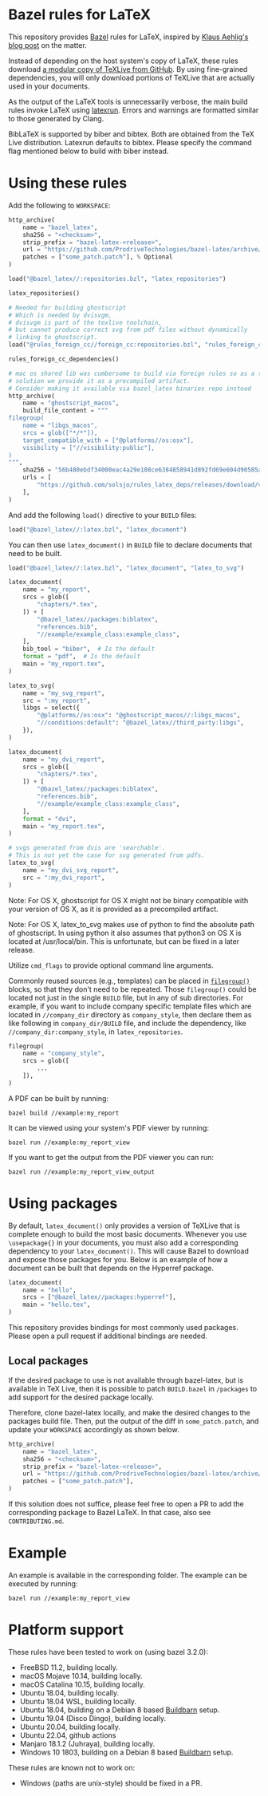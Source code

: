 # Bazel rules for LaTeX

This repository provides [Bazel](https://bazel.build/) rules for LaTeX,
inspired by [Klaus Aehlig's blog post](http://www.linta.de/~aehlig/techblog/2017-02-19.html)
on the matter.

Instead of depending on the host system's copy of LaTeX, these rules
download [a modular copy of TeXLive from GitHub](https://github.com/ProdriveTechnologies/texlive-modular).
By using fine-grained dependencies, you will only download portions of
TeXLive that are actually used in your documents.

As the output of the LaTeX tools is unnecessarily verbose, the main build
rules invoke LaTeX using [latexrun](https://github.com/aclements/latexrun).
Errors and warnings are formatted similar to those generated by Clang.

BibLaTeX is supported by biber and bibtex. Both are obtained from the
TeX Live distribution. Latexrun defaults to bibtex. Please specify the
command flag mentioned below to build with biber instead.

# Using these rules

Add the following to `WORKSPACE`:

```python
http_archive(
    name = "bazel_latex",
    sha256 = "<checksum>",
    strip_prefix = "bazel-latex-<release>",
    url = "https://github.com/ProdriveTechnologies/bazel-latex/archive/v<release>.tar.gz",
    patches = ["some_patch.patch"], % Optional
)

load("@bazel_latex//:repositories.bzl", "latex_repositories")

latex_repositories()

# Needed for building ghostscript
# Which is needed by dvisvgm,
# dvisvgm is part of the texlive toolchain,
# but cannot produce correct svg from pdf files without dynamically
# linking to ghostscript.
load("@rules_foreign_cc//foreign_cc:repositories.bzl", "rules_foreign_cc_dependencies")

rules_foreign_cc_dependencies()

# mac os shared lib was cumbersome to build via foreign rules so as a temporary
# solution we provide it as a precompiled artifact.
# Consider making it available via bazel_latex binaries repo instead
http_archive(
    name = "ghostscript_macos",
    build_file_content = """
filegroup(
    name = "libgs_macos",
    srcs = glob(["*/*"]),
    target_compatible_with = ["@platforms//os:osx"],
    visibility = ["//visibility:public"],
)
""",
    sha256 = "56b480ebdf34000eac4a29e108ce6384858941d892fd69e604d90585aaae4c94",
    urls = [
        "https://github.com/solsjo/rules_latex_deps/releases/download/v0.9.4/rules_latex_deps_macos-latest.zip",
    ],
)
```

And add the following `load()` directive to your `BUILD` files:

```python
load("@bazel_latex//:latex.bzl", "latex_document")
```

You can then use `latex_document()` in `BUILD` file to declare documents that
need to be built.

```python
load("@bazel_latex//:latex.bzl", "latex_document", "latex_to_svg")

latex_document(
    name = "my_report",
    srcs = glob([
        "chapters/*.tex",
    ]) + [
        "@bazel_latex//packages:biblatex",
        "references.bib",
        "//example/example_class:example_class",
    ],
    bib_tool = "biber",  # Is the default
    format = "pdf",  # Is the default
    main = "my_report.tex",
)

latex_to_svg(
    name = "my_svg_report",
    src = ":my_report",
    libgs = select({
        "@platforms//os:osx": "@ghostscript_macos//:libgs_macos",
        "//conditions:default": "@bazel_latex//third_party:libgs",
    }),
)

latex_document(
    name = "my_dvi_report",
    srcs = glob([
        "chapters/*.tex",
    ]) + [
        "@bazel_latex//packages:biblatex",
        "references.bib",
        "//example/example_class:example_class",
    ],
    format = "dvi",
    main = "my_report.tex",
)

# svgs generated from dvis are 'searchable'.
# This is not yet the case for svg generated from pdfs.
latex_to_svg(
    name = "my_dvi_svg_report",
    src = ":my_dvi_report",
)
```

Note: For OS X, ghostscript for OS X might not be binary compatible with your
version of OS X, as it is provided as a precompiled artifact.

Note: For OS X, latex_to_svg makes use of python to find the absolute path
of ghostscript. In using python it also assumes that python3 on OS X is located
at /usr/local/bin. This is unfortunate, but can be fixed in a later release.


Utilize `cmd_flags` to provide optional command line arguments.

Commonly reused sources (e.g., templates) can be placed in
[`filegroup()`](https://docs.bazel.build/versions/master/be/general.html#filegroup)
blocks, so that they don't need to be repeated. Those `filegroup()` could
be located not just in the single `BUILD` file, but in any of sub directories.
For example, if you want to include company specific template files which are
located in `//company_dir` directory as `company_style`, then declare them as
like following in `company_dir/BUILD` file, and include the dependency, like
`//company_dir:company_style`, in `latex_repositories`.

```python
filegroup(
    name = "company_style",
    srcs = glob([
        ...
    ]),
)
```

A PDF can be built by running:

```
bazel build //example:my_report
```

It can be viewed using your system's PDF viewer by running:

```
bazel run //example:my_report_view
```

If you want to get the output from the PDF viewer you can run:

```
bazel run //example:my_report_view_output
```

# Using packages

By default, `latex_document()` only provides a version of TeXLive that
is complete enough to build the most basic documents. Whenever you use
`\usepackage{}` in your documents, you must also add a corresponding
dependency to your `latex_document()`. This will cause Bazel to download
and expose those packages for you. Below is an example of how a document
can be built that depends on the Hyperref package.

```python
latex_document(
    name = "hello",
    srcs = ["@bazel_latex//packages:hyperref"],
    main = "hello.tex",
)
```

This repository provides bindings for most commonly used packages.
Please open a pull request if additional bindings are needed.

## Local packages
If the desired package to use is not available through bazel-latex, but is
available in TeX Live, then it is possible to patch `BUILD.bazel` in
`/packages` to add support for the desired package locally.

Therefore, clone bazel-latex locally, and make the desired changes to the
packages build file. Then, put the output of the diff in `some_patch.patch`,
and update your `WORKSPACE` accordingly as shown below.

```python
http_archive(
    name = "bazel_latex",
    sha256 = "<checksum>",
    strip_prefix = "bazel-latex-<release>",
    url = "https://github.com/ProdriveTechnologies/bazel-latex/archive/v<release>.tar.gz",
    patches = ["some_patch.patch"],
)
```

If this solution does not suffice, please feel free to open a PR to add the
corresponding package to Bazel LaTeX. In that case, also see `CONTRIBUTING.md`.

# Example

An example is available in the corresponding folder. The example can
be executed by running:
```
bazel run //example:my_report_view
```

# Platform support

These rules have been tested to work on (using bazel 3.2.0):

- FreeBSD 11.2, building locally.
- macOS Mojave 10.14, building locally.
- macOS Catalina 10.15, building locally.
- Ubuntu 18.04, building locally.
- Ubuntu 18.04 WSL, building locally.
- Ubuntu 18.04, building on a Debian 8 based
  [Buildbarn](https://github.com/buildbarn) setup.
- Ubuntu 19.04 (Disco Dingo), building locally.
- Ubuntu 20.04, building locally.
- Ubuntu 22.04, github actions
- Manjaro 18.1.2 (Juhraya), building locally.
- Windows 10 1803, building on a Debian 8 based
  [Buildbarn](https://github.com/buildbarn) setup.

These rules are known not to work on:

- Windows (paths are unix-style) should be fixed in a PR.
